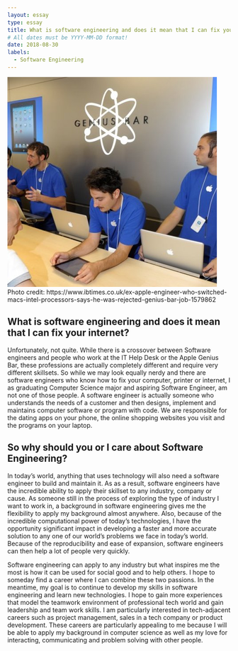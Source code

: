 ```yaml
---
layout: essay
type: essay
title: What is software engineering and does it mean that I can fix your internet?
# All dates must be YYYY-MM-DD format!
date: 2018-08-30
labels:
  - Software Engineering
---
```


<img class="ui medium left floated image" src="../images/apple-genius-bar.jpg">
Photo credit: https://www.ibtimes.co.uk/ex-apple-engineer-who-switched-macs-intel-processors-says-he-was-rejected-genius-bar-job-1579862


## What is software engineering and does it mean that I can fix your internet?

Unfortunately, not quite. While there is a crossover between Software engineers and people who work at the IT Help Desk or the Apple Genius Bar, these professions are actually completely different and require very different skillsets. So while we may look equally nerdy and there are software engineers who know how to fix your computer, printer or internet, I as graduating Computer Science major and aspiring Software Engineer, am not one of those people. A software engineer is actually someone who understands the needs of a customer and then designs, implement and maintains computer software or program with code. We are responsible for the dating apps on your phone, the online shopping websites you visit and the programs on your laptop. 

## So why should you or I care about Software Engineering? 

In today’s world, anything that uses technology will also need a software engineer to build and maintain it. As as a result, software engineers have the incredible ability to apply their skillset to any industry, company or cause. As someone still in the process of exploring the type of industry I want to work in, a background in software engineering gives me the flexibility to apply my background almost anywhere. Also, because of the incredible computational power of today’s technologies, I have the opportunity significant impact in developing a faster and more accurate solution to any one of our world’s problems we face in today’s world. Because of the reproducibility and ease of expansion, software engineers can then help a lot of people very quickly. 

Software engineering can apply to any industry but what inspires me the most is how it can be used for social good and to help others. I hope to someday find a career where I can combine these two passions. In the meantime, my goal is to continue to develop my skills in software engineering and learn new technologies. I hope to gain more experiences that model the teamwork environment of professional tech world and gain leadership and team work skills. I am particularly interested in tech-adjacent careers such as project management, sales in a tech company or product development. These careers are particularly appealing to me because I will be able to apply my background in computer science as well as my love for interacting,  communicating and problem solving with other people. 
